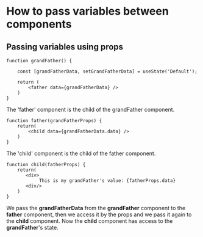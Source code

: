 # How to pass variables between components #

## Passing variables using props ##

```
function grandFather() {
    
    const [grandFatherData, setGrandFatherData] = useState('Default');

    return (
        <father data={grandFatherData} />
    )
}
```

The 'father' component is the child of the grandFather component.

```
function father(grandFatherProps) {
    return(
        <child data={grandFatherData.data} />
    )
}
```

The 'child' component is the child of the father component.

```
function child(fatherProps) {
    return(
       <div>
            This is my grandFather's value: {fatherProps.data}
       <div/>
    )
}
```
We pass the **grandFatherData** from the **grandFather** component to the **father** component, then we access it by the props and we pass it again to the **child** component. Now the **child** component has access to the **grandFather**'s state.